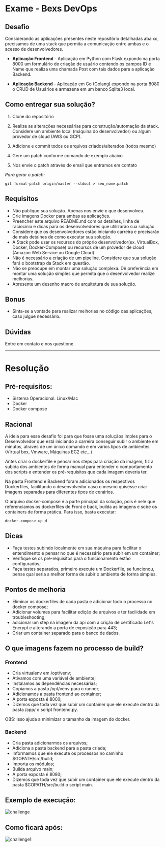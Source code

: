 # Exame - Bexs DevOps

## Desafio

Considerando as aplicações presentes neste repositório detalhadas abaixo, precisamos de uma stack que permita a comunicação entre ambas e o acesso de desenvolvedores.

* **Aplicação Frontend** - Aplicação em Python com Flask expondo na porta 8000 um formulário de criação de usuário contendo os campos ID e Name que realiza uma chamada Post com tais dados para a aplicação Backend.

* **Aplicação Backend** - Aplicação em Go (Golang) expondo na porta 8080 o CRUD de Usuários e armazena em um banco Sqlite3 local.

## Como entregar sua solução?

1) Clone do repositório

2) Realize as alterações necessárias para construção/automação da stack. Considere um ambiente local (máquina do desenvolvedor) ou algum provedor de cloud (AWS ou GCP).

3) Adicione e commit todos os arquivos criados/alterados (todos mesmo)

4) Gere um patch conforme comando de exemplo abaixo

5) Nos envie o patch através do email que entramos em contato

*Para gerar o patch:*
```
git format-patch origin/master --stdout > seu_nome.patch
```
## Requisitos

* Não publique sua solução. Apenas nos envie o que desenvolveu.
* Crie imagens Docker para ambas as aplicações. 
* Preencher este arquivo README.md com os detalhes, linha de raciocínio e dicas para os desenvolvedores que utilizarão sua solução.
* Considere que os desenvolvedores estão iniciando carreira e precisarão de mais detalhes de como executar sua solução.
* A Stack pode usar os recursos do próprio desenvolvedor(ex. VirtualBox, Docker, Docker-Compose) ou recursos de um provedor de cloud (Amazon Web Service ou Google Cloud)
* Não é necessário a criação de um pipeline. Considere que sua solução fará o bootstrap da Stack em questão.
* Não se preocupe em montar uma solução complexa. Dê preferência em montar uma solução simples que permita que o desenvolvedor realize melhorias.
* Apresente um desenho macro de arquitetura de sua solução.

## Bonus

* Sinta-se a vontade para realizar melhorias no código das aplicações, caso julgue necessário.

## Dúvidas

Entre em contato e nos questione.
_____________________________________

# Resolução

## Pré-requisitos:

* Sistema Operacional: Linux/Mac
* Docker
* Docker compose

## Racional

A ideia para esse desafio foi para que fosse uma soluçãos imples para o Desenvolvedor que está iniciando a carreira conseguir subir o ambiente em minutos, através de um único comando e em vários tipos de ambientes (Virtual box, Vmware, Máquinas EC2 etc...)

Antes criar o dockerfile e pensar nos steps para criação da imagem, fiz a subida dos ambientes de forma manual para entender o comportamento dos scripts e entender os pré-requisitos que cada imagem deveria ter.

Na pasta Frontend e Backend foram adicionados os respectivos Dockerfiles, facilitando o desenvolvedor caso o mesmo quisesse criar imagens separadas para diferentes tipos de cenários.

O arquivo docker-compose é a parte principal da solução, pois é nele que referenciamos os dockerfiles de Front e back, builda as imagens e sobe os containers de forma prática. Para isso, basta executar:

```
docker-compose up d
```

## Dicas

* Faça testes subindo localmente em sua máquina para facilitar o entendimento e pensar no que é necessário para subir em um container;
* Verifique se os pré-requisitos para o funcionamento estão configurados;
* Faça testes separados, primeiro execute um Dockerfile, se funcionou, pense qual seria a melhor forma de subir o ambiente de forma simples.

## Pontos de melhoria

* Eliminar os dockerfiles de cada pasta e adicionar todo o processo no docker compose;
* Adicionar volumes para facilitar edição de arquivos e ter facilidade em troubleshooting;
* adicionar um step na imagem da api com a crição de certificado Let's Encrypt e alterando a porta de exposição para 443;
* Criar um container separado para o banco de dados.

## O que imagens fazem no processo de build?

### Frontend
* Cria virtualenv em /opt/venv;
* Ativamos com uma variável de ambiente;
* Instalamos as dependências necessárias;
* Copiamos a pasta /opt/venv para o runner; 
* Adicionamos a pasta frontend ao container;
* A porta exposta é 8000;
* Dizemos que toda vez que subir um container que ele execute dentro da pasta /app/ o script frontend.py.

OBS: Isso ajuda a minimizar o tamanho da imagem do docker.

### Backend
* Cria pasta adicionarmos os arquivos;
* Adiciona a pasta backend para a pasta criada;
* Informamos que ele execute os processos no caminho $GOPATH/src/build;
* Importa os módulos;
* Builda arquivo main;
* A porta exposta é 8080;
* Dizemos que toda vez que subir um container que ele execute dentro da pasta $GOPATH/src/build o script main.

## Exemplo de execução:

![challenge](https://user-images.githubusercontent.com/34549251/161429053-0ee686de-da09-4ffa-852c-6eaef24d60e8.jpg)


## Como ficará após:

![challenge1](https://user-images.githubusercontent.com/34549251/161429088-f59ff50d-9ff3-40d6-8de9-af1cb2ed6a76.jpg)